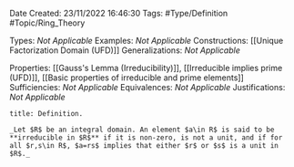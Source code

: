 <div class="topSpace"></div>

Date Created: 23/11/2022 16:46:30
Tags: #Type/Definition #Topic/Ring_Theory

Types: _Not Applicable_
Examples: _Not Applicable_
Constructions: [[Unique Factorization Domain (UFD)]]
Generalizations: _Not Applicable_

Properties: [[Gauss's Lemma (Irreducibility)]], [[Irreducible implies prime (UFD)]], [[Basic properties of irreducible and prime elements]]
Sufficiencies: _Not Applicable_
Equivalences: _Not Applicable_
Justifications: _Not Applicable_

``` ad-Definition
title: Definition.

_Let $R$ be an integral domain. An element $a\in R$ is said to be **irreducible in $R$** if it is non-zero, is not a unit, and if for all $r,s\in R$, $a=rs$ implies that either $r$ or $s$ is a unit in $R$._

```
